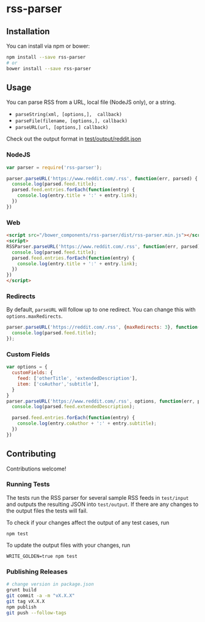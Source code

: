# rss-parser

## Installation
You can install via npm or bower:
```bash
npm install --save rss-parser
# or
bower install --save rss-parser
```

## Usage
You can parse RSS from a URL, local file (NodeJS only), or a string.
* `parseString(xml, [options,],  callback)`
* `parseFile(filename, [options,], callback)`
* `parseURL(url, [options,] callback)`


Check out the output format in [test/output/reddit.json](test/output/reddit.json)

### NodeJS
```js
var parser = require('rss-parser');

parser.parseURL('https://www.reddit.com/.rss', function(err, parsed) {
  console.log(parsed.feed.title);
  parsed.feed.entries.forEach(function(entry) {
    console.log(entry.title + ':' + entry.link);
  })
})
```
### Web
```html
<script src="/bower_components/rss-parser/dist/rss-parser.min.js"></script>
<script>
RSSParser.parseURL('https://www.reddit.com/.rss', function(err, parsed) {
  console.log(parsed.feed.title);
  parsed.feed.entries.forEach(function(entry) {
    console.log(entry.title + ':' + entry.link);
  })
})
</script>
```

### Redirects
By default, `parseURL` will follow up to one redirect. You can change this
with `options.maxRedirects`.

```js
parser.parseURL('https://reddit.com/.rss', {maxRedirects: 3}, function(err, parsed) {
  console.log(parsed.feed.title);
});
```

### Custom Fields
```js
var options = {
  customFields: {
    feed: ['otherTitle', 'extendedDescription'],
    item: ['coAuthor','subtitle'],
  }
}
parser.parseURL('https://www.reddit.com/.rss', options, function(err, parsed) {
  console.log(parsed.feed.extendedDescription);

  parsed.feed.entries.forEach(function(entry) {
    console.log(entry.coAuthor + ':' + entry.subtitle);
  })
})
```

## Contributing
Contributions welcome!

### Running Tests
The tests run the RSS parser for several sample RSS feeds in `test/input` and outputs the resulting JSON into `test/output`. If there are any changes to the output files the tests will fail.

To check if your changes affect the output of any test cases, run

`npm test`

To update the output files with your changes, run

`WRITE_GOLDEN=true npm test`

### Publishing Releases
```bash
# change version in package.json
grunt build
git commit -a -m "vX.X.X"
git tag vX.X.X
npm publish
git push --follow-tags
```
